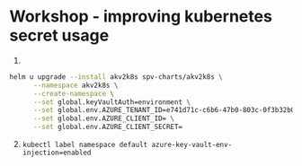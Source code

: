 # Workshop - improving kubernetes secret usage


1. 
```bash
helm u upgrade --install akv2k8s spv-charts/akv2k8s \
      --namespace akv2k8s \
      --create-namespace \
      --set global.keyVaultAuth=environment \
      --set global.env.AZURE_TENANT_ID=e741d71c-c6b6-47b0-803c-0f3b32b07556 \
      --set global.env.AZURE_CLIENT_ID= \
      --set global.env.AZURE_CLIENT_SECRET=
```
2. `kubectl label namespace default azure-key-vault-env-injection=enabled`
